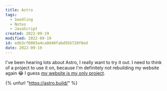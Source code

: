 ```yaml
---
title: Astro
tags:
  - Seedling
  - Notes
  - JavaScript
created: 2022-09-19
modified: 2022-09-19
id: edb3cf0003a4ca0d40fabd956720f0ed
date: 2022-09-19
---
```

I've been hearing lots about Astro, I really want to try it out. I need to think of a project to use it on, because I'm definitely not rebuilding my website again 😂
I guess [my website is my only project](/my-website-is-my-only-project).

{% unfurl "https://astro.build/" %}